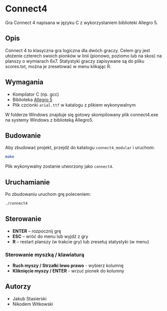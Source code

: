 # Connect4

Gra Connect 4 napisana w języku C z wykorzystaniem biblioteki Allegro 5.

## Opis

Connect 4 to klasyczna gra logiczna dla dwóch graczy. Celem gry jest ułożenie czterech swoich pionków w linii (pionowo, poziomo lub na skos) na planszy o wymiarach 6x7.
Statystyki graczy zapisywane są do pliku scores.txt, można je zresetować w menu klikając R.

## Wymagania

- Kompilator C (np. gcc)
- Biblioteka [Allegro 5](https://liballeg.org/)
- Plik czcionki `arial.ttf` w katalogu z plikiem wykonywalnym

W folderze Windows znajduje się gotowy skompilowany plik connect4.exe na systemy Windows z biblioteką Allegro5. 

## Budowanie

Aby zbudować projekt, przejdź do katalogu `connect4_modular` i uruchom:

```sh
make
```

Plik wykonywalny zostanie utworzony jako `connect4`.

## Uruchamianie

Po zbudowaniu uruchom grę poleceniem:

```sh
./connect4
```

## Sterowanie

- **ENTER** – rozpocznij grę
- **ESC** – wróć do menu lub wyjdź z gry
- **R** – restart planszy (w trakcie gry) lub zresetuj statystyki (w menu)

### Sterowanie myszką / klawiaturą
- **Ruch myszy / Strzałki lewo prawo** - wybierz kolumnę
- **Kliknięcie myszy / ENTER** - wrzuć pionek do kolumny 

## Autorzy

- Jakub Stasierski
- Nikodem Witkowski
